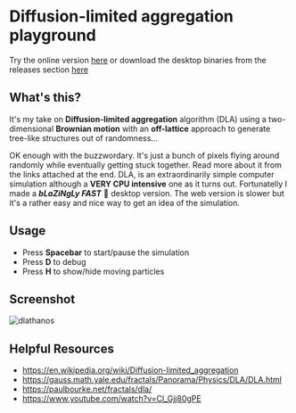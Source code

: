 # Diffusion-limited aggregation playground

Try the online version [here](https://thanosfisherman.github.io/dla-experiments/) or download the desktop binaries from the releases section [here](https://github.com/ThanosFisherman/dla-experiments/releases)

## What's this?

It's my take on **Diffusion-limited aggregation** algorithm (DLA) using a two-dimensional **Brownian motion** with an **off-lattice** approach to generate tree-like structures out of randomness...


OK enough with the buzzwordary. It's just a bunch of pixels flying around randomly while eventually getting stuck together. Read more about it from the links attached at the end.
DLA, is an extraordinarily simple computer simulation although a **VERY CPU intensive** one as it turns out. Fortunatelly I made a ***bLaZiNgLy FAST*** 🚀 desktop version. The web version is slower but it's a rather easy and nice way to get an idea of the simulation.

## Usage

* Press **Spacebar** to start/pause the simulation
* Press **D** to debug
* Press **H** to show/hide moving particles

## Screenshot

![dlathanos](https://github.com/user-attachments/assets/f02e9537-2958-4181-885f-e5689b1739c0)

## Helpful Resources

* https://en.wikipedia.org/wiki/Diffusion-limited_aggregation
* https://gauss.math.yale.edu/fractals/Panorama/Physics/DLA/DLA.html
* https://paulbourke.net/fractals/dla/
* https://www.youtube.com/watch?v=Cl_Gjj80gPE
